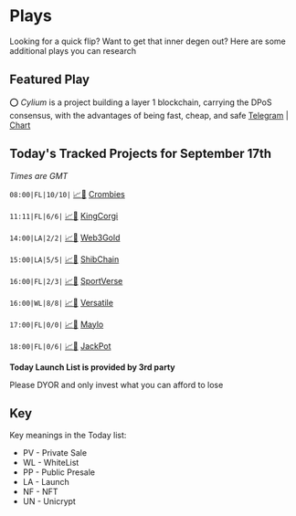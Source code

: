 
# Plays

Looking for a quick flip? Want to get that inner degen out? Here are some additional plays you can research

## Featured Play

⭕ *Cylium* is a project building a layer 1 blockchain,  carrying the DPoS consensus, with the advantages of being fast, cheap, and safe
[Telegram](https://t.me/Cyliumofficial) | [Chart](https://app.nexuscrypto.com/token/bsc/0x1814f5a7e06ff5a3d41a832f4d4cd900ab6f0a69)

## Today's Tracked Projects for September 17th
_Times are GMT_


`08:00|FL|10/10|` [📈](https://app.nexuscrypto.com/token/bsc/0x460fca20d7508546d5b45f7606f3fd9043596fd6)[📲](https://www.pinksale.finance/launchpad/0x79ACEb6F4001Ce77B4538242653ea6E05D8A24Ed?chain=BSC) [Crombies](https://t.me/Crombies)

`11:11|FL|6/6|` [📈](https://app.nexuscrypto.com/token/bsc/0x184af67d26d7db08f5daab8a43315d25f76819c7)[📲](https://www.pinksale.finance/launchpad/0x4eBDFD331a58aE599F8e9f5e9A10a58a3888B0F7?chain=BSC) [KingCorgi](https://t.me/KingCorgiChainGlobal)

`14:00|LA|2/2|` [📈](https://app.nexuscrypto.com/token/bsc/0x23bd85120f192aad5f5d7590e271f1d03993aac8)[📲](https://www.pinksale.finance/launchpad/0x3a564f9b073936890e6c63ee9f3527b810506f90?chain=BSC) [Web3Gold](https://t.me/Web3GoldBsc)

`15:00|LA|5/5|` [📈](https://app.nexuscrypto.com/token/bsc/0x2dff9c00fac681131cbbe36fb3f5454cc366bb7c)[📲](https://www.pinksale.finance/launchpad/0xed3d5B22eBDBEec54f2fA6041e68e2AF74CF1EC2?chain=BSC) [ShibChain](https://t.me/Shibchain_global)

`16:00|FL|2/3|` [📈](https://app.nexuscrypto.com/token/bsc/0x374827a70f08805650f2408b4aac1b490275ef0b)[📲](https://www.pinksale.finance/launchpad/0x9A6CB8B2DF3D850733f63dD94b5A5379A1F8D140?chain=BSC) [SportVerse](https://t.me/sportsversechannel)

`16:00|WL|8/8|` [📈](https://app.nexuscrypto.com/token/bsc/0xfd3dbb4709af9feeb87eb842cf6b6b5f37b30fac)[📲](https://www.pinksale.finance/launchpad/0x9F4bb30292812908f76e7941afc966fee90be699?chain=BSC) [Versatile](https://t.me/versa_official_portal)

`17:00|FL|0/0|` [📈](https://app.nexuscrypto.com/token/bsc/0x3b4770abf6dfafc7eef5fe084296dd1e256bd87c)[📲](https://www.pinksale.finance/launchpad/0x9B68604B6Be908EDcC484B3e1d6Ad7173687f4FB?chain=BSC) [Maylo](https://t.me/mayloio)

`18:00|FL|0/6|` [📈](https://app.nexuscrypto.com/token/bsc/0x7c1376481417dce6e9a1838bcc71252e7dd6ad81)[📲](https://www.pinksale.finance/launchpad/0xB9D35fEd8373F60D2264469BE948c977c5D5FF99?chain=BSC) [JackPot](https://t.me/jackpot_gr)

**Today Launch List is provided by 3rd party**

Please DYOR and only invest what you can afford to lose

## Key
Key meanings in the Today list:

- PV - Private Sale
- WL - WhiteList
- PP - Public Presale
- LA - Launch
- NF - NFT
- UN - Unicrypt
